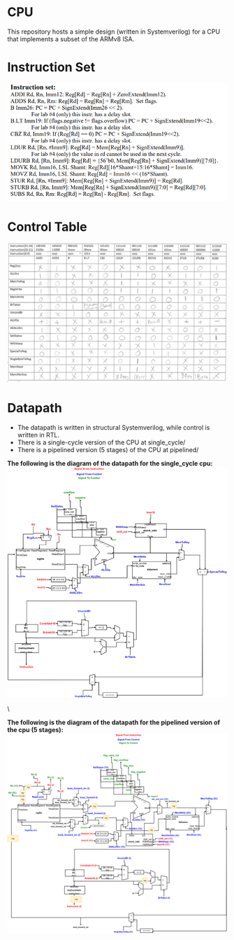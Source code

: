 # CPU

This repository hosts a simple design (written in Systemverilog) for a CPU that implements a subset of the ARMv8 ISA.

# Instruction Set
![instruction_set](docs/instruction_set.png)

# Control Table
![control table](docs/control_table.png)

# Datapath
* The datapath is written in structural Systemverilog, while control is written in RTL. 
* There is a single-cycle version of the CPU at single_cycle/
* There is a pipelined version (5 stages) of the CPU at pipelined/

**The following is the diagram of the datapath for the single_cycle cpu:**
![single_cycle](docs/single_cycle.png)

\


**The following is the diagram of the datapath for the pipelined version of the cpu (5 stages):**
![pipelined](docs/pipelined.png)
